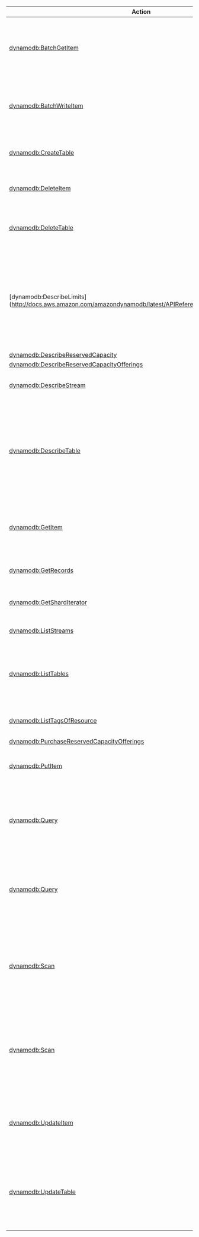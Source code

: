 | Action | Description | Resource | Condition |
| --- | --- | --- | --- |
| [dynamodb:BatchGetItem](http://docs.aws.amazon.com/amazondynamodb/latest/APIReference/API_BatchGetItem.html) | The BatchGetItem operation returns the attributes of one or more items from one or more tables. | arn:aws:dynamodb:$region:$account:table/$table-name, arn:aws:dynamodb:$region:$account:table/* | dynamodb:LeadingKeys, dynamodb:Attributes, dynamodb:ReturnConsumedCapacity |
| [dynamodb:BatchWriteItem](http://docs.aws.amazon.com/amazondynamodb/latest/APIReference/API_BatchWriteItem.html) | The BatchWriteItem operation puts or deletes multiple items in one or more tables. | arn:aws:dynamodb:$region:$account:table/$table-name, arn:aws:dynamodb:$region:$account:table/* | dynamodb:LeadingKeys, dynamodb:ReturnConsumedCapacity |
| [dynamodb:CreateTable](http://docs.aws.amazon.com/amazondynamodb/latest/APIReference/API_CreateTable.html) | The CreateTable operation adds a new table to your account. | arn:aws:dynamodb:$region:$account:table/$table-name, arn:aws:dynamodb:$region:$account:table/* | - |
| [dynamodb:DeleteItem](http://docs.aws.amazon.com/amazondynamodb/latest/APIReference/API_DeleteItem.html) | Deletes a single item in a table by primary key. | arn:aws:dynamodb:$region:$account:table/$table-name, arn:aws:dynamodb:$region:$account:table/* | dynamodb:LeadingKeys, dynamodb:Attributes, dynamodb:ReturnValues, dynamodb:ReturnConsumedCapacity |
| [dynamodb:DeleteTable](http://docs.aws.amazon.com/amazondynamodb/latest/APIReference/API_DeleteTable.html) | The DeleteTable operation deletes a table and all of its items. | arn:aws:dynamodb:$region:$account:table/$table-name, arn:aws:dynamodb:$region:$account:table/* | - |
| [dynamodb:DescribeLimits](http://docs.aws.amazon.com/amazondynamodb/latest/APIReference/API_DescribeLimits.html | Returns the current provisioned-capacity limits for your AWS account in a region, both for the region as a whole and for any one DynamoDB table that you create there. | arn:aws:dynamodb:$region:$account:* | - |
| [dynamodb:DescribeReservedCapacity](http://docs.aws.amazon.com/amazondynamodb/latest/APIReference/API_DescribeReservedCapacity.html) | ??? | arn:aws:dynamodb:$region:$account:* | - |
| [dynamodb:DescribeReservedCapacityOfferings](http://docs.aws.amazon.com/amazondynamodb/latest/APIReference/API_DescribeReservedCapacityOfferings.html) | ??? | arn:aws:dynamodb:$region:$account:* | - |
| [dynamodb:DescribeStream](http://docs.aws.amazon.com/amazondynamodb/latest/APIReference/API_DescribeStream.html) | ??? | arn:aws:dynamodb:$region:$account:table/$table-name/stream/$stream-label, arn:aws:dynamodb:$region:$account:table/$table-name/stream/* | - |
| [dynamodb:DescribeTable](http://docs.aws.amazon.com/amazondynamodb/latest/APIReference/API_DescribeTable.html) | Returns information about the table, including the current status of the table, when it was created, the primary key schema, and any indexes on the table. | arn:aws:dynamodb:$region:$account:table/$table-name, arn:aws:dynamodb:$region:$account:table/* | - |
| [dynamodb:GetItem](http://docs.aws.amazon.com/amazondynamodb/latest/APIReference/API_GetItem.html) | The GetItem operation returns a set of attributes for the item with the given primary key. | arn:aws:dynamodb:$region:$account:table/$table-name, arn:aws:dynamodb:$region:$account:table/* | dynamodb:LeadingKeys, dynamodb:Attributes, dynamodb:ReturnConsumedCapacity |
| [dynamodb:GetRecords](http://docs.aws.amazon.com/amazondynamodb/latest/APIReference/API_GetRecords.html) | ??? | arn:aws:dynamodb:$region:$account:table/$table-name/stream/$stream-label, arn:aws:dynamodb:$region:$account:table/$table-name/stream/* | - |
| [dynamodb:GetShardIterator](http://docs.aws.amazon.com/amazondynamodb/latest/APIReference/API_GetShardIterator.html) | ??? | arn:aws:dynamodb:$region:$account:table/$table-name/stream/$stream-label, arn:aws:dynamodb:$region:$account:table/$table-name/stream/* | - |
| [dynamodb:ListStreams](http://docs.aws.amazon.com/amazondynamodb/latest/APIReference/API_ListStreams.html) | ??? | arn:aws:dynamodb:$region:$account:table/$table-name/stream/*, arn:aws:dynamodb:$region:$account:table/*/stream/* | - |
| [dynamodb:ListTables](http://docs.aws.amazon.com/amazondynamodb/latest/APIReference/API_ListTables.html) | Returns an array of table names associated with the current account and endpoint. | * | - |
| [dynamodb:ListTagsOfResource](http://docs.aws.amazon.com/amazondynamodb/latest/APIReference/API_ListTagsOfResource.html) | List all tags on an Amazon DynamoDB resource | arn:aws:dynamodb:$region:$account:table/$table-name, arn:aws:dynamodb:$region:$account:table/* | - |
| [dynamodb:PurchaseReservedCapacityOfferings](http://docs.aws.amazon.com/amazondynamodb/latest/APIReference/API_PurchaseReservedCapacityOfferings.html) | ??? | arn:aws:dynamodb:$region:$account:* | - |
| [dynamodb:PutItem](http://docs.aws.amazon.com/amazondynamodb/latest/APIReference/API_PutItem.html) | Creates a new item, or replaces an old item with a new item. | arn:aws:dynamodb:$region:$account:table/$table-name, arn:aws:dynamodb:$region:$account:table/* | dynamodb:LeadingKeys, dynamodb:Attributes, dynamodb:ReturnValues, dynamodb:ReturnConsumedCapacity |
| [dynamodb:Query](http://docs.aws.amazon.com/amazondynamodb/latest/APIReference/API_Query.html) | A Query operation uses the primary key of a table or a secondary index to directly access items from that table or index. | arn:aws:dynamodb:$region:$account:table/$table-name, arn:aws:dynamodb:$region:$account:table/* | dynamodb:LeadingKeys, dynamodb:Select, dynamodb:Attributes, dynamodb:ReturnConsumedCapacity |
| [dynamodb:Query](http://docs.aws.amazon.com/amazondynamodb/latest/APIReference/API_Query.html) | A Query operation uses the primary key of a table or a secondary index to directly access items from that table or index. | arn:aws:dynamodb:$region:$account:table/$table-name/index/$index-name, arn:aws:dynamodb:$region:$account:table/$table-name/index/* | dynamodb:LeadingKeys, dynamodb:Select, dynamodb:Attributes, dynamodb:ReturnConsumedCapacity |
| [dynamodb:Scan](http://docs.aws.amazon.com/amazondynamodb/latest/APIReference/API_Scan.html) | The Scan operation returns one or more items and item attributes by accessing every item in a table or a secondary index. | arn:aws:dynamodb:$region:$account:table/$table-name, arn:aws:dynamodb:$region:$account:table/* | dynamodb:Select, dynamodb:Attributes, dynamodb:ReturnConsumedCapacity |
| [dynamodb:Scan](http://docs.aws.amazon.com/amazondynamodb/latest/APIReference/API_Scan.html) | The Scan operation returns one or more items and item attributes by accessing every item in a table or a secondary index. | arn:aws:dynamodb:$region:$account:table/$table-name/index/$index-name, arn:aws:dynamodb:$region:$account:table/$table-name/index/* | dynamodb:Select, dynamodb:Attributes, dynamodb:ReturnConsumedCapacity |
| [dynamodb:UpdateItem](http://docs.aws.amazon.com/amazondynamodb/latest/APIReference/API_UpdateItem.html) | Edits an existing item's attributes, or adds a new item to the table if it does not already exist. | arn:aws:dynamodb:$region:$account:table/$table-name, arn:aws:dynamodb:$region:$account:table/* | dynamodb:LeadingKeys, dynamodb:Attributes, dynamodb:ReturnValues, dynamodb:ReturnConsumedCapacity |
| [dynamodb:UpdateTable](http://docs.aws.amazon.com/amazondynamodb/latest/APIReference/API_UpdateTable.html) | Modifies the provisioned throughput settings, global secondary indexes, or DynamoDB Streams settings for a given table. | arn:aws:dynamodb:$region:$account:table/$table-name, arn:aws:dynamodb:$region:$account:table/* | - |
